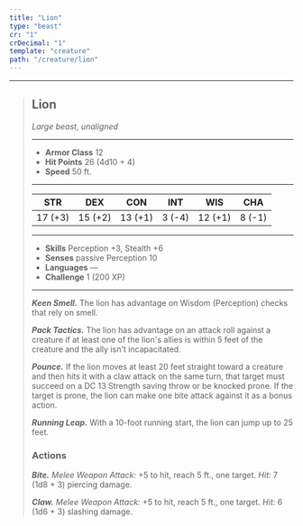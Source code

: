 ```yaml
---
title: "Lion"
type: "beast"
cr: "1"
crDecimal: "1"
template: "creature"
path: "/creature/lion"
---
```


___
>
> ## Lion
>*Large beast, unaligned*
> ___
>
> - **Armor Class** 12
> - **Hit Points** 26 (4d10 + 4)
> - **Speed** 50 ft.
>___
>
>|STR|DEX|CON|INT|WIS|CHA|
>|:---:|:---:|:---:|:---:|:---:|:---:|
>|17 (+3)|15 (+2)|13 (+1)|3 (-4)|12 (+1)|8 (-1)|
>___
>
> - **Skills** Perception +3, Stealth +6
> - **Senses** passive Perception 10
> - **Languages** —
> - **Challenge** 1 (200 XP)
> ___
>
>
> ***Keen Smell.*** The lion has advantage on Wisdom (Perception) checks that rely on smell.
>
> ***Pack Tactics.*** The lion has advantage on an attack roll against a creature if at least one of the lion's allies is within 5 feet of the creature and the ally isn't incapacitated.
>
> ***Pounce.*** If the lion moves at least 20 feet straight toward a creature and then hits it with a claw attack on the same turn, that target must succeed on a DC 13 Strength saving throw or be knocked prone. If the target is prone, the lion can make one bite attack against it as a bonus action.
>
> ***Running Leap.*** With a 10-foot running start, the lion can jump up to 25 feet.
>
> ### Actions
> ***Bite.*** *Melee Weapon Attack:* +5 to hit, reach 5 ft., one target. *Hit:* 7 (1d8 + 3) piercing damage.
>
> ***Claw.*** *Melee Weapon Attack:* +5 to hit, reach 5 ft., one target. *Hit:* 6 (1d6 + 3) slashing damage.
